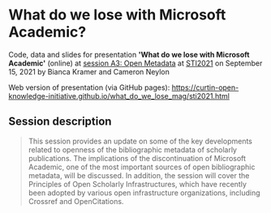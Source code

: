 # What do we lose with Microsoft Academic?

Code, data and slides for presentation **'What do we lose with Microsoft Academic'** (online) at [session A3: Open Metadata](http://sti2020.org/index.php?a=programme) at [STI2021](http://sti2020.org/) on September 15, 2021 by Bianca Kramer and Cameron Neylon 

Web version of presentation (via GitHub pages): https://curtin-open-knowledge-initiative.github.io/what_do_we_lose_mag/sti2021.html

## Session description ##
> This session provides an update on some of the key developments related to openness of the bibliographic metadata of scholarly publications. The implications of the discontinuation of Microsoft Academic, one of the most important sources of open bibliographic metadata, will be discussed. In addition, the session will cover the Principles of Open Scholarly Infrastructures, which have recently been adopted by various open infrastructure organizations, including Crossref and OpenCitations.


